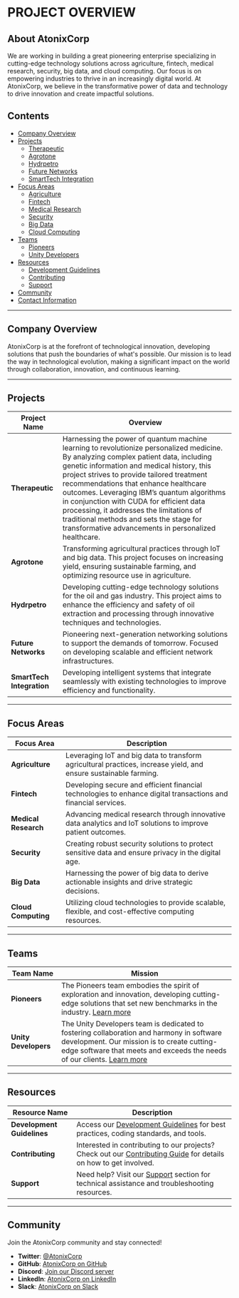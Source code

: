 # PROJECT OVERVIEW

## About AtonixCorp
We are working in building a great pioneering enterprise specializing in cutting-edge technology solutions across agriculture, fintech, medical research, security, big data, and cloud computing. Our focus is on empowering industries to thrive in an increasingly digital world. At AtonixCorp, we believe in the transformative power of data and technology to drive innovation and create impactful solutions.

## Contents
- [Company Overview](#company-overview)
- [Projects](#projects)
  - [Therapeutic](#therapeutic)
  - [Agrotone](#agrotone)
  - [Hydrpetro](#hydrpetro)
  - [Future Networks](#future-networks)
  - [SmartTech Integration](#smarttech-integration)
- [Focus Areas](#focus-areas)
  - [Agriculture](#agriculture)
  - [Fintech](#fintech)
  - [Medical Research](#medical-research)
  - [Security](#security)
  - [Big Data](#big-data)
  - [Cloud Computing](#cloud-computing)
- [Teams](#teams)
  - [Pioneers](#pioneers)
  - [Unity Developers](#unity-developers)
- [Resources](#resources)
  - [Development Guidelines](#development-guidelines)
  - [Contributing](#contributing)
  - [Support](#support)
- [Community](#community)
- [Contact Information](#contact-information)

---

## Company Overview
AtonixCorp is at the forefront of technological innovation, developing solutions that push the boundaries of what's possible. Our mission is to lead the way in technological evolution, making a significant impact on the world through collaboration, innovation, and continuous learning.

---

## Projects

| Project Name         | Overview                                                                 |
|----------------------|--------------------------------------------------------------------------|
| **Therapeutic**      | Harnessing the power of quantum machine learning to revolutionize personalized medicine. By analyzing complex patient data, including genetic information and medical history, this project strives to provide tailored treatment recommendations that enhance healthcare outcomes. Leveraging IBM’s quantum algorithms in conjunction with CUDA for efficient data processing, it addresses the limitations of traditional methods and sets the stage for transformative advancements in personalized healthcare. |
| **Agrotone**         | Transforming agricultural practices through IoT and big data. This project focuses on increasing yield, ensuring sustainable farming, and optimizing resource use in agriculture. |
| **Hydrpetro**        | Developing cutting-edge technology solutions for the oil and gas industry. This project aims to enhance the efficiency and safety of oil extraction and processing through innovative techniques and technologies. |
| **Future Networks**  | Pioneering next-generation networking solutions to support the demands of tomorrow. Focused on developing scalable and efficient network infrastructures. |
| **SmartTech Integration** | Developing intelligent systems that integrate seamlessly with existing technologies to improve efficiency and functionality. |

---

## Focus Areas

| Focus Area           | Description                                                                 |
|----------------------|-----------------------------------------------------------------------------|
| **Agriculture**      | Leveraging IoT and big data to transform agricultural practices, increase yield, and ensure sustainable farming. |
| **Fintech**          | Developing secure and efficient financial technologies to enhance digital transactions and financial services. |
| **Medical Research** | Advancing medical research through innovative data analytics and IoT solutions to improve patient outcomes. |
| **Security**         | Creating robust security solutions to protect sensitive data and ensure privacy in the digital age. |
| **Big Data**         | Harnessing the power of big data to derive actionable insights and drive strategic decisions. |
| **Cloud Computing**  | Utilizing cloud technologies to provide scalable, flexible, and cost-effective computing resources. |

---

## Teams

| Team Name           | Mission                                                                 |
|---------------------|-------------------------------------------------------------------------|
| **Pioneers**        | The Pioneers team embodies the spirit of exploration and innovation, developing cutting-edge solutions that set new benchmarks in the industry. [Learn more](#pioneers) |
| **Unity Developers** | The Unity Developers team is dedicated to fostering collaboration and harmony in software development. Our mission is to create cutting-edge software that meets and exceeds the needs of our clients. [Learn more](#unity-developers) |

---

## Resources

| Resource Name          | Description                                                            |
|------------------------|------------------------------------------------------------------------|
| **Development Guidelines** | Access our [Development Guidelines](#development-guidelines) for best practices, coding standards, and tools. |
| **Contributing**      | Interested in contributing to our projects? Check out our [Contributing Guide](#contributing) for details on how to get involved. |
| **Support**           | Need help? Visit our [Support](#support) section for technical assistance and troubleshooting resources. |

---

## Community
Join the AtonixCorp community and stay connected!

- **Twitter**: [@AtonixCorp](https://twitter.com/AtonixCorp)
- **GitHub**: [AtonixCorp on GitHub](https://github.com/AtonixCorp)
- **Discord**: [Join our Discord server](https://discord.gg/AtonixCorp)
- **LinkedIn**: [AtonixCorp on LinkedIn](https://www.linkedin.com/company/AtonixCorp)
- **Slack**: [AtonixCorp on Slack](https://atonixcorp.slack.com)